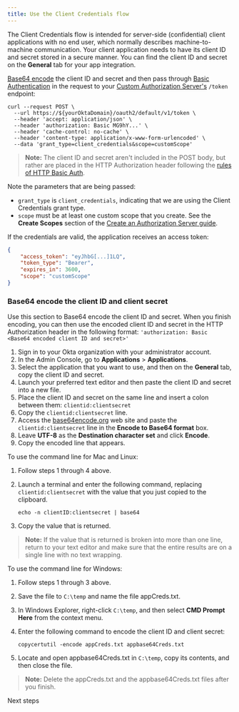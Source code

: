 ```yaml
---
title: Use the Client Credentials flow
---
```


The Client Credentials flow is intended for server-side (confidential) client applications with no end user, which normally describes machine-to-machine communication. Your client application needs to have its client ID and secret stored in a secure manner. You can find the client ID and secret on the **General** tab for your app integration.

[Base64 encode](#base64-encode-the-client-ID-and-client-secret) the client ID and secret and then pass through [Basic Authentication](https://tools.ietf.org/html/rfc7617) in the request to your [Custom Authorization Server's](/docs/concepts/auth-servers/#custom-authorization-server) `/token` endpoint:

```
curl --request POST \
  --url https://${yourOktaDomain}/oauth2/default/v1/token \
  --header 'accept: application/json' \
  --header 'authorization: Basic MG9hY...' \
  --header 'cache-control: no-cache' \
  --header 'content-type: application/x-www-form-urlencoded' \
  --data 'grant_type=client_credentials&scope=customScope'
```

> **Note:** The client ID and secret aren't included in the POST body, but rather are placed in the HTTP Authorization header following the [rules of HTTP Basic Auth](https://tools.ietf.org/html/rfc7617).

Note the parameters that are being passed:

- `grant_type` is `client_credentials`, indicating that we are using the Client Credentials grant type.
- `scope` must be at least one custom scope that you create. See the **Create Scopes** section of the [Create an Authorization Server guide](/docs/guides/customize-authz-server/create-scopes/).

If the credentials are valid, the application receives an access token:

```json
{
    "access_token": "eyJhbG[...]1LQ",
    "token_type": "Bearer",
    "expires_in": 3600,
    "scope": "customScope"
}
```

### Base64 encode the client ID and client secret

Use this section to Base64 encode the client ID and secret. When you finish encoding, you can then use the encoded client ID and secret in the HTTP Authorization header in the following format: `'authorization: Basic <Base64 encoded client ID and secret>'`

1. Sign in to your Okta organization with your administrator account.
1. In the Admin Console, go to **Applications** > **Applications**.
1. Select the application that you want to use, and then on the **General** tab, copy the client ID and secret.
1. Launch your preferred text editor and then paste the client ID and secret into a new file.
1. Place the client ID and secret on the same line and insert a colon between them: `clientid:clientsecret`
1. Copy the `clientid:clientsecret` line.
1. Access the [base64encode.org](https://www.base64encode.org/) web site and paste the `clientid:clientsecret` line in the **Encode to Base64 format** box.
1. Leave **UTF-8** as the **Destination character set** and click **Encode**.
1. Copy the encoded line that appears.

To use the command line for Mac and Linux:

1. Follow steps 1 through 4 above.
1. Launch a terminal and enter the following command, replacing `clientid:clientsecret` with the value that you just copied to the clipboard.

    `echo -n clientID:clientsecret | base64`

1. Copy the value that is returned.

> **Note:** If the value that is returned is broken into more than one line, return to your text editor and make sure that the entire results are on a single line with no text wrapping.

To use the command line for Windows:

1. Follow steps 1 through 3 above.
1. Save the file to `C:\temp` and name the file appCreds.txt.
1. In Windows Explorer, right-click `C:\temp`, and then select **CMD Prompt Here** from the context menu.
1. Enter the following command to encode the client ID and client secret:

    `copycertutil -encode appCreds.txt appbase64Creds.txt`

1. Locate and open appbase64Creds.txt in `C:\temp`, copy its contents, and then close the file.

> **Note:** Delete the appCreds.txt and the appbase64Creds.txt files after you finish.

<NextSectionLink>Next steps</NextSectionLink>
